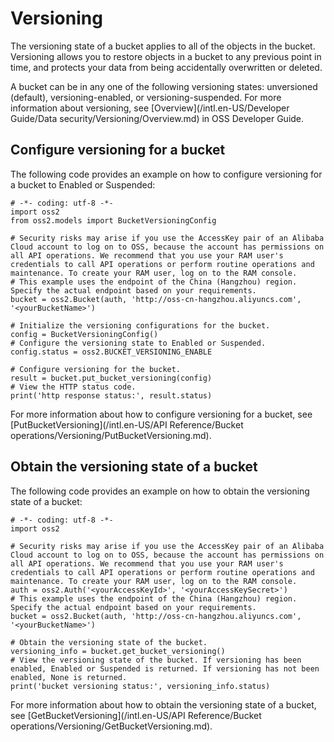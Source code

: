 # Versioning

The versioning state of a bucket applies to all of the objects in the bucket. Versioning allows you to restore objects in a bucket to any previous point in time, and protects your data from being accidentally overwritten or deleted.

A bucket can be in any one of the following versioning states: unversioned \(default\), versioning-enabled, or versioning-suspended. For more information about versioning, see [Overview](/intl.en-US/Developer Guide/Data security/Versioning/Overview.md) in OSS Developer Guide.

## Configure versioning for a bucket

The following code provides an example on how to configure versioning for a bucket to Enabled or Suspended:

```
# -*- coding: utf-8 -*-
import oss2
from oss2.models import BucketVersioningConfig

# Security risks may arise if you use the AccessKey pair of an Alibaba Cloud account to log on to OSS, because the account has permissions on all API operations. We recommend that you use your RAM user's credentials to call API operations or perform routine operations and maintenance. To create your RAM user, log on to the RAM console.
# This example uses the endpoint of the China (Hangzhou) region. Specify the actual endpoint based on your requirements.
bucket = oss2.Bucket(auth, 'http://oss-cn-hangzhou.aliyuncs.com', '<yourBucketName>')

# Initialize the versioning configurations for the bucket.
config = BucketVersioningConfig()
# Configure the versioning state to Enabled or Suspended.
config.status = oss2.BUCKET_VERSIONING_ENABLE

# Configure versioning for the bucket.
result = bucket.put_bucket_versioning(config)
# View the HTTP status code.
print('http response status:', result.status)
```

For more information about how to configure versioning for a bucket, see [PutBucketVersioning](/intl.en-US/API Reference/Bucket operations/Versioning/PutBucketVersioning.md).

## Obtain the versioning state of a bucket

The following code provides an example on how to obtain the versioning state of a bucket:

```
# -*- coding: utf-8 -*-
import oss2

# Security risks may arise if you use the AccessKey pair of an Alibaba Cloud account to log on to OSS, because the account has permissions on all API operations. We recommend that you use your RAM user's credentials to call API operations or perform routine operations and maintenance. To create your RAM user, log on to the RAM console.
auth = oss2.Auth('<yourAccessKeyId>', '<yourAccessKeySecret>')
# This example uses the endpoint of the China (Hangzhou) region. Specify the actual endpoint based on your requirements.
bucket = oss2.Bucket(auth, 'http://oss-cn-hangzhou.aliyuncs.com', '<yourBucketName>')

# Obtain the versioning state of the bucket.
versioning_info = bucket.get_bucket_versioning()
# View the versioning state of the bucket. If versioning has been enabled, Enabled or Suspended is returned. If versioning has not been enabled, None is returned.
print('bucket versioning status:', versioning_info.status)
```

For more information about how to obtain the versioning state of a bucket, see [GetBucketVersioning](/intl.en-US/API Reference/Bucket operations/Versioning/GetBucketVersioning.md).

